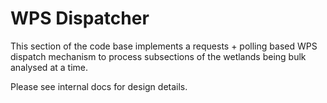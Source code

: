 # WPS Dispatcher

This section of the code base implements a requests + polling based
WPS dispatch mechanism to process subsections of the wetlands being
bulk analysed at a time.

Please see internal docs for design details.